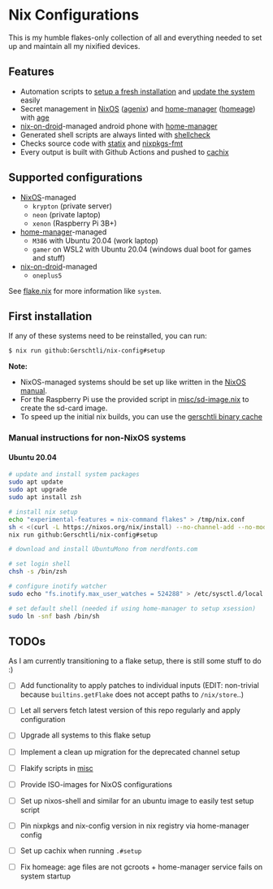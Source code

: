 # Nix Configurations

This is my humble flakes-only collection of all and everything needed to set up and maintain all my nixified devices.

## Features

* Automation scripts to [setup a fresh installation](files/apps/setup.sh) and
  [update the system](home/misc/util-bins/system-update.sh) easily
* Secret management in [NixOS][nixos] ([agenix][agenix]) and [home-manager][home-manager] ([homeage][homeage]) with
  [age][age]
* [nix-on-droid][nix-on-droid]-managed android phone with [home-manager][home-manager]
* Generated shell scripts are always linted with [shellcheck][shellcheck]
* Checks source code with [statix][statix] and [nixpkgs-fmt][nixpkgs-fmt]
* Every output is built with Github Actions and pushed to [cachix][cachix]

## Supported configurations

* [NixOS][nixos]-managed
  * `krypton` (private server)
  * `neon` (private laptop)
  * `xenon` (Raspberry Pi 3B+)
* [home-manager][home-manager]-managed
  * `M386` with Ubuntu 20.04 (work laptop)
  * `gamer` on WSL2 with Ubuntu 20.04 (windows dual boot for games and stuff)
* [nix-on-droid][nix-on-droid]-managed
  * `oneplus5`

See [flake.nix](flake.nix) for more information like `system`.

## First installation

If any of these systems need to be reinstalled, you can run:

```sh
$ nix run github:Gerschtli/nix-config#setup
```

**Note:**
* NixOS-managed systems should be set up like written in the [NixOS manual][nixos-manual].
* For the Raspberry Pi use the provided script in [misc/sd-image.nix](misc/sd-image.nix) to create the sd-card image.
* To speed up the initial nix builds, you can use the [gerschtli binary cache](cachix-gerschtli)

### Manual instructions for non-NixOS systems

#### Ubuntu 20.04

```sh
# update and install system packages
sudo apt update
sudo apt upgrade
sudo apt install zsh

# install nix setup
echo "experimental-features = nix-command flakes" > /tmp/nix.conf
sh < <(curl -L https://nixos.org/nix/install) --no-channel-add --no-modify-profile --nix-extra-conf-file /tmp/nix.conf
nix run github:Gerschtli/nix-config#setup

# download and install UbuntuMono from nerdfonts.com

# set login shell
chsh -s /bin/zsh

# configure inotify watcher
sudo echo "fs.inotify.max_user_watches = 524288" > /etc/sysctl.d/local.conf

# set default shell (needed if using home-manager to setup xsession)
sudo ln -snf bash /bin/sh
```

## TODOs

As I am currently transitioning to a flake setup, there is still some stuff to do :)

* [ ] Add functionality to apply patches to individual inputs (EDIT: non-trivial because `builtins.getFlake` does not
  accept paths to `/nix/store`..)
* [ ] Let all servers fetch latest version of this repo regularly and apply configuration
* [ ] Upgrade all systems to this flake setup
* [ ] Implement a clean up migration for the deprecated channel setup
* [ ] Flakify scripts in [misc](misc)
* [ ] Provide ISO-images for NixOS configurations
* [ ] Set up nixos-shell and similar for an ubuntu image to easily test setup script
* [ ] Pin nixpkgs and nix-config version in nix registry via home-manager config
* [ ] Set up cachix when running `.#setup`
* [ ] Fix homeage: age files are not gcroots + home-manager service fails on system startup


[age]: https://age-encryption.org/
[agenix]: https://github.com/ryantm/agenix
[cachix]: https://www.cachix.org/
[cachix-gerschtli]: https://app.cachix.org/cache/gerschtli
[home-manager]: https://github.com/nix-community/home-manager
[homeage]: https://github.com/jordanisaacs/homeage
[nix-on-droid]: https://github.com/t184256/nix-on-droid
[nixos-manual]: https://nixos.org/manual/nixos/stable/index.html#sec-installation
[nixos]: https://nixos.org/
[nixpkgs-fmt]: https://github.com/nix-community/nixpkgs-fmt
[shellcheck]: https://github.com/koalaman/shellcheck
[statix]: https://github.com/nerdypepper/statix

<!-- vim: set sw=2: -->
